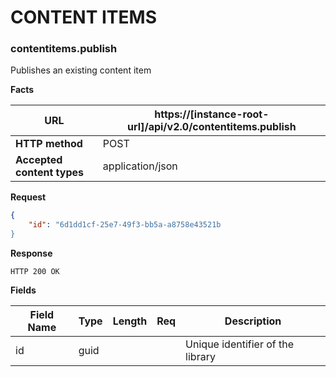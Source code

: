 ﻿**CONTENT ITEMS**
=================

### contentitems.publish

Publishes an existing content item

**Facts**

| **URL**                    | https://[instance-root-url]/api/v2.0/contentitems.publish |
|----------------------------|------------------|
| **HTTP method**            | POST             |
| **Accepted content types** | application/json |

**Request**

```json
{
    "id": "6d1dd1cf-25e7-49f3-bb5a-a8758e43521b
}

```

**Response**

```text
HTTP 200 OK

```

**Fields**

| **Field Name** | **Type** | **Length** | **Req** | **Description**                  |
|----------------|----------|------------|---------|----------------------------------|
| id             | guid     |            |         | Unique identifier of the library |

